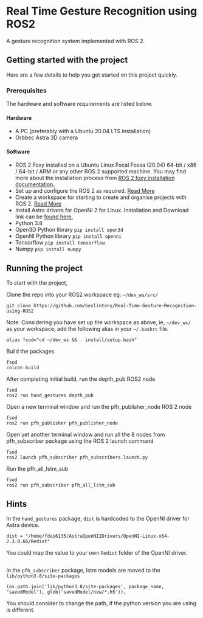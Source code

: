 # Real Time Gesture Recognition using ROS2
A gesture recognition system implemented with ROS 2.

## Getting started with the project
Here are a few details to help you get started on this project quickly.

### Prerequisites
The hardware and software requirements are listed below.

#### Hardware
* A PC (preferably with a Ubuntu 20.04 LTS installation)
* Orbbec Astra 3D camera

#### Software

* ROS 2 Foxy installed on a Ubuntu Linux Focal Fossa (20.04) 64-bit / x86 / 64-bit / ARM or any other ROS 2 supported machine. You may find more about the installation process from [ROS 2 foxy installation documentation.](https://docs.ros.org/en/foxy/Installation/Ubuntu-Install-Binary.html)
* Set up and configure the ROS 2 as required. [Read More](https://docs.ros.org/en/foxy/Tutorials/Configuring-ROS2-Environment.html)
* Create a workspace for starting to create and organise projects with ROS 2. [Read More](https://docs.ros.org/en/foxy/Tutorials/Workspace/Creating-A-Workspace.html)
* Install Astra drivers for OpenNI 2 for Linux. Installation and Download link can be [found here.](https://astra-wiki.readthedocs.io/en/latest/downloadDriver.html#linux)
* Python 3.8
* Open3D Python library ```pip install open3d```
* OpenNI Python library ```pip install openni```
* Tensorflow ```pip install tensorflow```
* Numpy ```pip install numpy```

## Running the project

To start with the project,

Clone the repo into your ROS2 workspace eg: ```~/dev_ws/src/```

```(bash)
git clone https://github.com/beslintony/Real-Time-Gesture-Recognition-using-ROS2
```
Note: Considering you have set up the workspace as above, ie, ```~/dev_ws/``` as your workspace, add the following alias in your ```~/.bashrc``` file. 

```alias fsod="cd ~/dev_ws && . install/setup.bash"```

Build the packages

```(bash)
fsod
colcon build
```

After completing initial build, run the depth_pub ROS2 node

```(bash)
fsod
ros2 run hand_gestures depth_pub
```

Open a new terminal window and run the pfh_publisher_node ROS 2 node

```(bash)
fsod
ros2 run pfh_publisher pfh_publisher_node 
```

Open yet another terminal window and run all the 8 nodes from pfh_subscriber package using the ROS 2 launch command

```(bash)
fsod
ros2 launch pfh_subscriber pfh_subscribers.launch.py
```

Run the pfh_all_lstm_sub

```(bash)
fsod
ros2 run pfh_subscriber pfh_all_lstm_sub 
```

## Hints

In the ```hand_gestures``` package, ```dist``` is hardcoded to the OpenNI driver for Astra device.

```(python)
dist = "/home/fdai6135/AstraOpenNI2Drivers/OpenNI-Linux-x64-2.3.0.66/Redist"
````

You could map the value to your own ```Redist``` folder of the OpenNI driver.

##
In the ```pfh_subscriber``` package, lstm models are moved to the `lib/python3.8/site-packages`

```(python)
(os.path.join('lib/python3.8/site-packages', package_name, "savedModel"), glob('savedModel/new/*.h5')),
````
You should consider to change the path, if the python version you are using is different.


